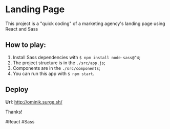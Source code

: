 # Landing Page

This project is a "quick coding" of a marketing agency's landing page using React and Sass

## How to play:

1. Install Sass dependencies with `$ npm install node-sass@^4`;
2. The project structure is in the `./src/app.js`;
3. Components are in the `./src/components`;
4. You can run this app with `$ npm start`.

## Deploy

**Url**: http://ominik.surge.sh/

Thanks!

#React #Sass
